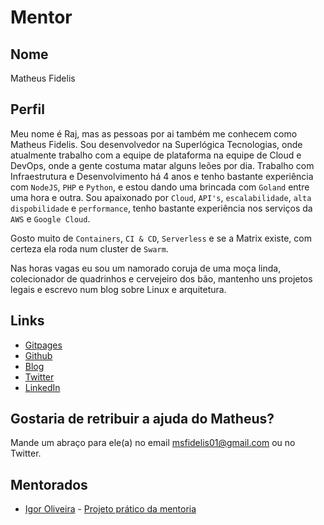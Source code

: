 # Mentor

## Nome

Matheus Fidelis

## Perfil

Meu nome é Raj, mas as pessoas por ai também me conhecem como Matheus Fidelis. 
Sou desenvolvedor na Superlógica Tecnologias, onde atualmente trabalho com a equipe de plataforma na equipe de Cloud e DevOps, onde a gente costuma matar alguns leões por dia.
Trabalho com Infraestrutura e Desenvolvimento há 4 anos e tenho bastante experiência com `NodeJS`, `PHP` e `Python`, e estou dando uma brincada com `Goland` entre uma hora e outra. 
Sou apaixonado por `Cloud`, `API's`, `escalabilidade`, `alta dispobilidade` e `performance`, tenho bastante experiência nos serviços da `AWS` e `Google Cloud`.

Gosto muito de `Containers`, `CI & CD`, `Serverless` e se a Matrix existe, com certeza ela roda num cluster de `Swarm`. 

Nas horas vagas eu sou um namorado coruja de uma moça linda, colecionador de quadrinhos e cervejeiro dos bão, mantenho uns projetos legais e escrevo num blog sobre Linux e arquitetura. 

## Links

* [Gitpages](http://msfidelis.github.io/)
* [Github](https://github.com/msfidelis)
* [Blog](http://nanoshots.com.br)
* [Twitter](https://twitter.com/fidelissauro)
* [LinkedIn](https://br.linkedin.com/in/msfidelis)

## Gostaria de retribuir a ajuda do Matheus?

Mande um abraço para ele(a) no email msfidelis01@gmail.com ou no Twitter.

## Mentorados

- [Igor Oliveira](/profiles/pupils/profiles/IgoOliveira.md) - [Projeto prático da mentoria](https://github.com/devigor/mentoria-devops)
